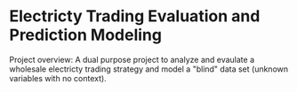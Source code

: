 # Electricty Trading Evaluation and Prediction Modeling
Project overview:
A dual purpose project to analyze and evaulate a wholesale electricty trading strategy 
and model a "blind" data set (unknown variables with no context).

